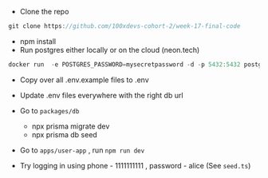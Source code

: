 - Clone the repo

```jsx
git clone https://github.com/100xdevs-cohort-2/week-17-final-code
```

- npm install
- Run postgres either locally or on the cloud (neon.tech)

```jsx
docker run  -e POSTGRES_PASSWORD=mysecretpassword -d -p 5432:5432 postgres
```

- Copy over all .env.example files to .env

- Update .env files everywhere with the right db url

- Go to `packages/db`
  - npx prisma migrate dev
  - npx prisma db seed
- Go to `apps/user-app` , run `npm run dev`

- Try logging in using phone - 1111111111 , password - alice (See `seed.ts`)
